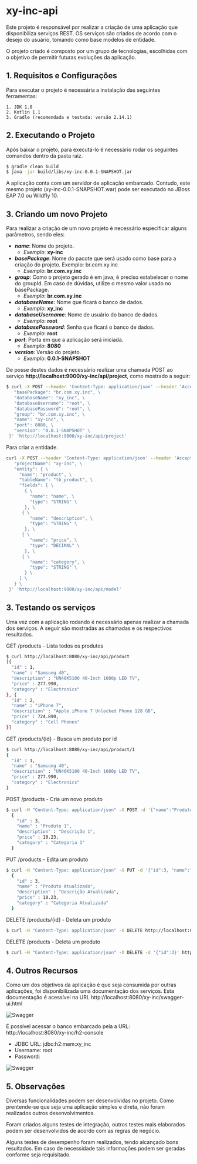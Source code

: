 # xy-inc-api

Este projeto é responsável por realizar a criação de uma aplicação que disponibiliza serviços REST. OS serviços são criados de acordo com o desejo do usuário, tomando como base modelos de entidade.

O projeto criado é composto por um grupo de tecnologias, escolhidas com o objetivo de permitir futuras evoluções da aplicação.

## 1. Requisitos e Configurações

Para executar o projeto é necessária a instalação das seguintes ferramentas:

    1. JDK 1.8
    2. Kotlin 1.1
    3. Gradle (recomendada e testada: versão 2.14.1)

## 2. Executando o Projeto

Após baixar o projeto, para executá-lo é necessário rodar os seguintes comandos dentro da pasta raiz.

```sh
$ gradle clean build
$ java -jar build/libs/xy-inc-0.0.1-SNAPSHOT.jar
```

A aplicação conta com um servidor de aplicação embarcado. Contudo, este mesmo projeto (xy-inc-0.0.1-SNAPSHOT.war) pode ser executado no JBoss EAP 7.0 ou Wildfly 10.

## 3. Criando um novo Projeto

Para realizar a criação de um novo projeto é necessário especificar alguns parâmetros, sendo eles:

* ***name***: Nome do projeto.
    * *Exemplo*: **xy-inc**
* ***basePackage***: Nome do pacote que será usado como base para a criação do projeto. Exemplo: br.com.xy.inc
    * *Exemplo*: **br.com.xy.inc**
* ***group***: Como o projeto gerado é em java, é preciso estabelecer o nome do groupId. Em caso de dúvidas, utilize o mesmo valor usado no basePackage.
    * *Exemplo*: **br.com.xy.inc**
* ***databaseName***: Nome que ficará o banco de dados.
    * *Exemplo*: **xy_inc**
* ***databaseUsername***: Nome de usuário do banco de dados.
    * *Exemplo*: **root**
* ***databasePassword***: Senha que ficará o banco de dados.
    * *Exemplo*: **root**
* ***port***: Porta em que a aplicação será iniciada.
    * *Exemplo*: **8080**
* ***version***: Versão do projeto.
    * *Exemplo*: **0.0.1-SNAPSHOT**

De posse destes dados é necessário realizar uma chamada POST ao serviço **http://localhost:9000/xy-inc/api/project**, como mostrado a seguir:

```sh
$ curl -X POST --header 'Content-Type: application/json' --header 'Accept: application/json' -d '{ \ 
   "basePackage": "br.com.xy.inc", \ 
   "databaseName": "xy_inc", \  
   "databaseUsername": "root", \
   "databasePassword": "root", \ 
   "group": "br.com.xy.inc", \ 
   "name": "xy-inc", \ 
   "port": 8080, \ 
   "version": "0.0.1-SNAPSHOT" \ 
 }' 'http://localhost:9000/xy-inc/api/project'
```

Para criar a entidade.

```sh
curl -X POST --header 'Content-Type: application/json' --header 'Accept: application/json' -d '{ \ 
   "projectName": "xy-inc", \ 
   "entity": { \ 
     "name": "product", \ 
     "tableName": "tb_product", \ 
     "fields": [ \ 
       { \ 
         "name": "name", \ 
         "type": "STRING" \ 
       }, \ 
      { \ 
         "name": "description", \ 
         "type": "STRING" \ 
       }, \ 
      { \ 
         "name": "price", \ 
         "type": "DECIMAL" \ 
       }, \ 
      { \ 
         "name": "category", \ 
         "type": "STRING" \ 
       } \ 
     ] \ 
   } \ 
 }' 'http://localhost:9000/xy-inc/api/model'
 ```

## 3. Testando os serviços

Uma vez com a aplicação rodando é necessário apenas realizar a chamada dos serviços. A seguir são mostradas as chamadas e os respectivos resultados.

GET /products - Lista todos os produtos

```sh
$ curl http://localhost:8080/xy-inc/api/product
[{
  "id" : 1,
  "name" : "Samsung 40",
  "description" : "UN40K5100 40-Inch 1080p LED TV",
  "price" : 277.990,
  "category" : "Electronics"
}, {
  "id" : 2,
  "name" : "iPhone 7",
  "description" : "Apple iPhone 7 Unlocked Phone 128 GB",
  "price" : 724.890,
  "category" : "Cell Phones"
}]
```

GET /products/{id} - Busca um produto por id

```sh
$ curl http://localhost:8080/xy-inc/api/product/1
{
  "id" : 1,
  "name" : "Samsung 40",
  "description" : "UN40K5100 40-Inch 1080p LED TV",
  "price" : 277.990,
  "category" : "Electronics"
}
```

POST /products - Cria um novo produto

```sh
$ curl -H "Content-Type: application/json" -X POST -d '{"name":"Produto 1", "description":"Descrição 1", "price":10.23, "category":"Categoria 1"}' http://localhost:8080/xy-inc/api/product
  {
    "id" : 3,
    "name" : "Produto 1",
    "description" : "Descrição 1",
    "price" : 10.23,
    "category" : "Categoria 1"
  }
```

PUT /products - Edita um produto

```sh
$ curl -H "Content-Type: application/json" -X PUT -d '{"id":3, "name":"Produto Atualizada", "description":"Descrição Atualizada", "price":10.23, "category":"Categoria Atualizada"}' http://localhost:8080/xy-inc/api/product
  {
    "id" : 3,
    "name" : "Produto Atualizado",
    "description" : "Descrição Atualizada",
    "price" : 10.23,
    "category" : "Categoria Atualizada"
  }
```

DELETE /products/{id} - Deleta um produto

```sh
$ curl -H "Content-Type: application/json" -X DELETE http://localhost:8080/xy-inc/api/product/3
```
DELETE /products - Deleta um produto

```sh
$ curl -H "Content-Type: application/json" -X DELETE -d '{"id":3}' http://localhost:8080/xy-inc/api/product
```

## 4. Outros Recursos

Como um dos objetivos da aplicação é que seja consumida por outras aplicações, foi disponibilizada uma documentação dos serviços. Esta documentação é acessível na URL http://localhost:8080/xy-inc/swagger-ui.html

![Swagger](https://cloud.githubusercontent.com/assets/1013619/24131856/dfff61b2-0dcf-11e7-9340-66d5a7fe6a0f.png)

É possível acessar o banco embarcado pela a URL: http://localhost:8080/xy-inc/h2-console

* JDBC URL: jdbc:h2:mem:xy_inc
* Username: root
* Password:

![Swagger](https://cloud.githubusercontent.com/assets/1013619/24131859/e3f357d8-0dcf-11e7-8a38-9be645f39fba.png)

## 5. Observações

Diversas funcionalidades podem ser desenvolvidas no projeto. Como prentende-se que seja uma aplicação simples e direta, não foram realizados outros desenvolvimentos.

Foram criados alguns testes de integração, outros testes mais elaborados podem ser desenvolvidos de acordo com as regras de negócio.

Alguns testes de desempenho foram realizados, tendo alcançado bons resultados. Em caso de necessidade tais informações podem ser geradas conforme seja requisitado.
